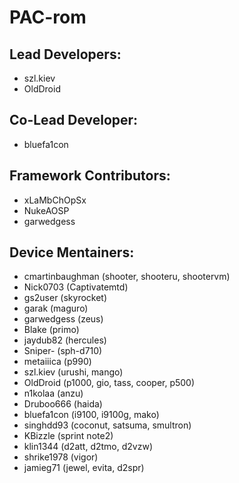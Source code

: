 PAC-rom
===========

Lead Developers:
-----------
* szl.kiev
* OldDroid

Co-Lead Developer:
-----------
* bluefa1con

Framework Contributors:
-----------
* xLaMbChOpSx
* NukeAOSP
* garwedgess

Device Mentainers:
----------
* cmartinbaughman (shooter, shooteru, shootervm)
* Nick0703 (Captivatemtd)
* gs2user (skyrocket)
* garak (maguro)
* garwedgess (zeus)
* Blake (primo)
* jaydub82 (hercules)
* Sniper- (sph-d710)
* metaiiica (p990)
* szl.kiev (urushi, mango)
* OldDroid (p1000, gio, tass, cooper, p500)
* n1kolaa (anzu)
* Druboo666 (haida)
* bluefa1con (i9100, i9100g, mako)
* singhdd93 (coconut, satsuma, smultron)
* KBizzle (sprint note2)
* klin1344 (d2att, d2tmo, d2vzw)
* shrike1978 (vigor)
* jamieg71 (jewel, evita, d2spr)
